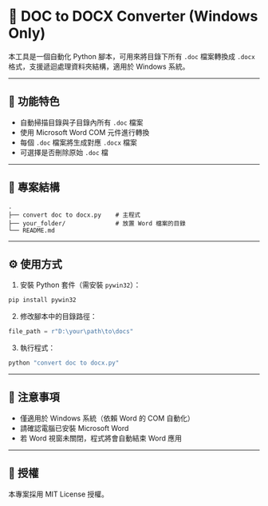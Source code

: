 # 📝 DOC to DOCX Converter (Windows Only)

本工具是一個自動化 Python 腳本，可用來將目錄下所有 `.doc` 檔案轉換成 `.docx` 格式，支援遞迴處理資料夾結構，適用於 Windows 系統。

---

## 🔧 功能特色

- 自動掃描目錄與子目錄內所有 `.doc` 檔案
- 使用 Microsoft Word COM 元件進行轉換
- 每個 `.doc` 檔案將生成對應 `.docx` 檔案
- 可選擇是否刪除原始 `.doc` 檔

---

## 📂 專案結構

```
.
├── convert doc to docx.py    # 主程式
├── your_folder/              # 放置 Word 檔案的目錄
└── README.md
```

---

## ⚙️ 使用方式

1. 安裝 Python 套件（需安裝 `pywin32`）：

```bash
pip install pywin32
```

2. 修改腳本中的目錄路徑：

```python
file_path = r"D:\your\path\to\docs"
```

3. 執行程式：

```bash
python "convert doc to docx.py"
```

---

## 📌 注意事項

- 僅適用於 Windows 系統（依賴 Word 的 COM 自動化）
- 請確認電腦已安裝 Microsoft Word
- 若 Word 視窗未關閉，程式將會自動結束 Word 應用

---

## 📄 授權

本專案採用 MIT License 授權。
